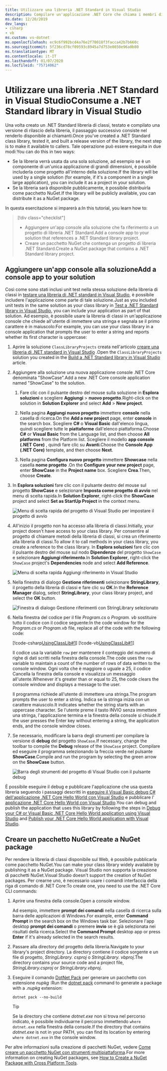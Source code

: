 ```yaml
---
title: Utilizzare una libreria .NET Standard in Visual Studio
description: Compilare un'applicazione .NET Core che chiama i membri di un'altra libreria di classi con Visual Studio 2019.
ms.date: 12/20/2019
dev_langs:
- csharp
- vb
ms.custom: vs-dotnet
ms.openlocfilehash: ec9c6f992bcd4a76e2f70018f3facca42b7b660c
ms.sourcegitcommit: 5f236cd78cf09593c8945a7d753e0850e96a0b80
ms.translationtype: MT
ms.contentlocale: it-IT
ms.lasthandoff: 01/07/2020
ms.locfileid: "75714062"
---
```

# <a name="consume-a-net-standard-library-in-visual-studio"></a><span data-ttu-id="8b738-103">Utilizzare una libreria .NET Standard in Visual Studio</span><span class="sxs-lookup"><span data-stu-id="8b738-103">Consume a .NET Standard library in Visual Studio</span></span>

<span data-ttu-id="8b738-104">Una volta creato un .NET Standard libreria di classi, testato e compilato una versione di rilascio della libreria, il passaggio successivo consiste nel renderlo disponibile ai chiamanti.</span><span class="sxs-lookup"><span data-stu-id="8b738-104">Once you've created a .NET Standard class library, tested it, and built a release version of the library, the next step is to make it available to callers.</span></span> <span data-ttu-id="8b738-105">Tale operazione può essere eseguita in due modi:</span><span class="sxs-lookup"><span data-stu-id="8b738-105">You can do this in two ways:</span></span>

- <span data-ttu-id="8b738-106">Se la libreria verrà usata da una sola soluzione, ad esempio se è un componente di un'unica applicazione di grandi dimensioni, è possibile includerla come progetto all'interno della soluzione.</span><span class="sxs-lookup"><span data-stu-id="8b738-106">If the library will be used by a single solution (for example, if it's a component in a single large application), you can include it as a project in your solution.</span></span>
- <span data-ttu-id="8b738-107">Se la libreria sarà disponibile pubblicamente, è possibile distribuirla come pacchetto NuGet.</span><span class="sxs-lookup"><span data-stu-id="8b738-107">If the library will be publicly available, you can distribute it as a NuGet package.</span></span>

<span data-ttu-id="8b738-108">In questa esercitazione si imparerà a:</span><span class="sxs-lookup"><span data-stu-id="8b738-108">In this tutorial, you learn how to:</span></span>
> [!div class="checklist"]
>
> - <span data-ttu-id="8b738-109">Aggiungere un'app console alla soluzione che fa riferimento a un progetto di libreria .NET Standard.</span><span class="sxs-lookup"><span data-stu-id="8b738-109">Add a console app to your solution that references a .NET Standard library project.</span></span>
> - <span data-ttu-id="8b738-110">Creare un pacchetto NuGet che contenga un progetto di libreria .NET Standard.</span><span class="sxs-lookup"><span data-stu-id="8b738-110">Create a NuGet package that contains a .NET Standard library project.</span></span>

## <a name="add-a-console-app-to-your-solution"></a><span data-ttu-id="8b738-111">Aggiungere un'app console alla soluzione</span><span class="sxs-lookup"><span data-stu-id="8b738-111">Add a console app to your solution</span></span>

<span data-ttu-id="8b738-112">Così come sono stati inclusi unit test nella stessa soluzione della libreria di classi in [testare una libreria di .NET standard in Visual Studio](testing-library-with-visual-studio.md), è possibile includere l'applicazione come parte di tale soluzione.</span><span class="sxs-lookup"><span data-stu-id="8b738-112">Just as you included unit tests in the same solution as your class library in [Test a .NET Standard library in Visual Studio](testing-library-with-visual-studio.md), you can include your application as part of that solution.</span></span> <span data-ttu-id="8b738-113">Ad esempio, è possibile usare la libreria di classi in un'applicazione console che chiede all'utente di immettere una stringa e segnala se il primo carattere è in maiuscolo:</span><span class="sxs-lookup"><span data-stu-id="8b738-113">For example, you can use your class library in a console application that prompts the user to enter a string and reports whether its first character is uppercase:</span></span>

1. <span data-ttu-id="8b738-114">Aprire la soluzione `ClassLibraryProjects` creata nell'articolo [creare una libreria di .NET standard in Visual Studio](library-with-visual-studio.md) .</span><span class="sxs-lookup"><span data-stu-id="8b738-114">Open the `ClassLibraryProjects` solution you created in the [Build a .NET Standard library in Visual Studio](library-with-visual-studio.md) article.</span></span>

1. <span data-ttu-id="8b738-115">Aggiungere alla soluzione una nuova applicazione console .NET Core denominata "ShowCase".</span><span class="sxs-lookup"><span data-stu-id="8b738-115">Add a new .NET Core console application named "ShowCase" to the solution.</span></span>

   1. <span data-ttu-id="8b738-116">Fare clic con il pulsante destro del mouse sulla soluzione in **Esplora soluzioni** e scegliere **Aggiungi** > **nuovo progetto**.</span><span class="sxs-lookup"><span data-stu-id="8b738-116">Right-click on the solution in **Solution Explorer** and select **Add** > **New project**.</span></span>

   1. <span data-ttu-id="8b738-117">Nella pagina **Aggiungi nuovo progetto** immettere **console** nella casella di ricerca.</span><span class="sxs-lookup"><span data-stu-id="8b738-117">On the **Add a new project** page, enter **console** in the search box.</span></span> <span data-ttu-id="8b738-118">Scegliere **C#** o **Visual Basic** dall'elenco lingua, quindi scegliere tutte le **piattaforme** dall'elenco piattaforma.</span><span class="sxs-lookup"><span data-stu-id="8b738-118">Choose **C#** or **Visual Basic** from the Language list, and then choose **All platforms** from the Platform list.</span></span> <span data-ttu-id="8b738-119">Scegliere il modello **app console (.NET Core)** , quindi fare clic su **Avanti**.</span><span class="sxs-lookup"><span data-stu-id="8b738-119">Choose the **Console App (.NET Core)** template, and then choose **Next**.</span></span>

   1. <span data-ttu-id="8b738-120">Nella pagina **Configura nuovo progetto** immettere **Showcase** nella casella **nome progetto** .</span><span class="sxs-lookup"><span data-stu-id="8b738-120">On the **Configure your new project** page, enter **ShowCase** in the **Project name** box.</span></span> <span data-ttu-id="8b738-121">Scegliere **Crea**.</span><span class="sxs-lookup"><span data-stu-id="8b738-121">Then, choose **Create**.</span></span>

1. <span data-ttu-id="8b738-122">In **Esplora soluzioni** fare clic con il pulsante destro del mouse sul progetto **ShowCase** e selezionare **Imposta come progetto di avvio** nel menu di scelta rapida.</span><span class="sxs-lookup"><span data-stu-id="8b738-122">In **Solution Explorer**, right-click the **ShowCase** project and select **Set as StartUp Project** in the context menu.</span></span>

   ![Menu di scelta rapida del progetto di Visual Studio per impostare il progetto di avvio](./media/consuming-library-with-visual-studio/set-startup-project-context-menu.png)

1. <span data-ttu-id="8b738-124">All'inizio il progetto non ha accesso alla libreria di classi.</span><span class="sxs-lookup"><span data-stu-id="8b738-124">Initially, your project doesn't have access to your class library.</span></span> <span data-ttu-id="8b738-125">Per consentire al progetto di chiamare metodi della libreria di classi, si crea un riferimento alla libreria di classi.</span><span class="sxs-lookup"><span data-stu-id="8b738-125">To allow it to call methods in your class library, you create a reference to the class library.</span></span> <span data-ttu-id="8b738-126">In **Esplora soluzioni** fare clic con il pulsante destro del mouse sul nodo **Dipendenze** del progetto `ShowCase` e selezionare **Aggiungi riferimento**.</span><span class="sxs-lookup"><span data-stu-id="8b738-126">In **Solution Explorer**, right-click the `ShowCase` project's **Dependencies** node and select **Add Reference**.</span></span>

   ![Menu di scelta rapida Aggiungi riferimento in Visual Studio](./media/consuming-library-with-visual-studio/add-reference-context-menu.png)

1. <span data-ttu-id="8b738-128">Nella finestra di dialogo **Gestione riferimenti** selezionare **StringLibrary**, il progetto della libreria di classi e fare clic su **OK**.</span><span class="sxs-lookup"><span data-stu-id="8b738-128">In the **Reference Manager** dialog, select **StringLibrary**, your class library project, and select the **OK** button.</span></span>

   ![Finestra di dialogo Gestione riferimenti con StringLibrary selezionato](./media/consuming-library-with-visual-studio/manage-project-references.png)

1. <span data-ttu-id="8b738-130">Nella finestra del codice per il file *Program.cs* o *Program. vb* sostituire tutto il codice con il codice seguente:</span><span class="sxs-lookup"><span data-stu-id="8b738-130">In the code window for the *Program.cs* or *Program.vb* file, replace all of the code with the following code:</span></span>

   [!code-csharp[UsingClassLib#1](~/samples/snippets/csharp/getting_started/with_visual_studio_2017/showcase.cs)]
   [!code-vb[UsingClassLib#1](~/samples/snippets/core/tutorials/vb-library-with-visual-studio/showcase.vb)]

   <span data-ttu-id="8b738-131">Il codice usa la variabile `row` per mantenere il conteggio del numero di righe di dati scritti nella finestra della console.</span><span class="sxs-lookup"><span data-stu-id="8b738-131">The code uses the `row` variable to maintain a count of the number of rows of data written to the console window.</span></span> <span data-ttu-id="8b738-132">Ogni volta che è maggiore o uguale a 25, il codice Cancella la finestra della console e visualizza un messaggio all'utente.</span><span class="sxs-lookup"><span data-stu-id="8b738-132">Whenever it's greater than or equal to 25, the code clears the console window and displays a message to the user.</span></span>

   <span data-ttu-id="8b738-133">Il programma richiede all'utente di immettere una stringa.</span><span class="sxs-lookup"><span data-stu-id="8b738-133">The program prompts the user to enter a string.</span></span> <span data-ttu-id="8b738-134">Indica se la stringa inizia con un carattere maiuscolo.</span><span class="sxs-lookup"><span data-stu-id="8b738-134">It indicates whether the string starts with an uppercase character.</span></span> <span data-ttu-id="8b738-135">Se l'utente preme il tasto INVIO senza immettere una stringa, l'applicazione termina e la finestra della console si chiude.</span><span class="sxs-lookup"><span data-stu-id="8b738-135">If the user presses the Enter key without entering a string, the application ends, and the console window closes.</span></span>

1. <span data-ttu-id="8b738-136">Se necessario, modificare la barra degli strumenti per compilare la versione di **debug** del progetto `ShowCase`.</span><span class="sxs-lookup"><span data-stu-id="8b738-136">If necessary, change the toolbar to compile the **Debug** release of the `ShowCase` project.</span></span> <span data-ttu-id="8b738-137">Compilare ed eseguire il programma selezionando la freccia verde nel pulsante **ShowCase**.</span><span class="sxs-lookup"><span data-stu-id="8b738-137">Compile and run the program by selecting the green arrow on the **ShowCase** button.</span></span>

   ![Barra degli strumenti del progetto di Visual Studio con il pulsante debug](./media/consuming-library-with-visual-studio/visual-studio-project-toolbar.png)

<span data-ttu-id="8b738-139">È possibile eseguire il debug e pubblicare l'applicazione che usa questa libreria seguendo i passaggi descritti in [eseguire il Visual Basic debug C# dell'applicazione .NET Core Hello World con Visual Studio](debugging-with-visual-studio.md) e pubblicare l' [applicazione .NET Core Hello World con Visual Studio](publishing-with-visual-studio.md).</span><span class="sxs-lookup"><span data-stu-id="8b738-139">You can debug and publish the application that uses this library by following the steps in [Debug your C# or Visual Basic .NET Core Hello World application using Visual Studio](debugging-with-visual-studio.md) and [Publish your .NET Core Hello World application with Visual Studio](publishing-with-visual-studio.md).</span></span>

## <a name="create-a-nuget-package"></a><span data-ttu-id="8b738-140">Creare un pacchetto NuGet</span><span class="sxs-lookup"><span data-stu-id="8b738-140">Create a NuGet package</span></span>

<span data-ttu-id="8b738-141">Per rendere la libreria di classi disponibile sul Web, è possibile pubblicarla come pacchetto NuGet.</span><span class="sxs-lookup"><span data-stu-id="8b738-141">You can make your class library widely available by publishing it as a NuGet package.</span></span> <span data-ttu-id="8b738-142">Visual Studio non supporta la creazione di pacchetti NuGet.</span><span class="sxs-lookup"><span data-stu-id="8b738-142">Visual Studio doesn't support the creation of NuGet packages.</span></span> <span data-ttu-id="8b738-143">Per crearne uno, è necessario usare i comandi interfaccia della riga di comando di .NET Core:</span><span class="sxs-lookup"><span data-stu-id="8b738-143">To create one, you need to use the .NET Core CLI commands:</span></span>

1. <span data-ttu-id="8b738-144">Aprire una finestra della console.</span><span class="sxs-lookup"><span data-stu-id="8b738-144">Open a console window.</span></span>

   <span data-ttu-id="8b738-145">Ad esempio, immettere **prompt dei comandi** nella casella di ricerca sulla barra delle applicazioni di Windows.</span><span class="sxs-lookup"><span data-stu-id="8b738-145">For example, enter **Command Prompt** in the search box on the Windows task bar.</span></span> <span data-ttu-id="8b738-146">Selezionare l'app desktop **prompt dei comandi** o premere **invio** se è già selezionata nei risultati della ricerca.</span><span class="sxs-lookup"><span data-stu-id="8b738-146">Select the **Command Prompt** desktop app or press **Enter** if it's already selected in the search results.</span></span>

1. <span data-ttu-id="8b738-147">Passare alla directory del progetto della libreria.</span><span class="sxs-lookup"><span data-stu-id="8b738-147">Navigate to your library's project directory.</span></span> <span data-ttu-id="8b738-148">La directory contiene il codice sorgente e un file di progetto, *StringLibrary. csproj* o *StringLibrary. vbproj*.</span><span class="sxs-lookup"><span data-stu-id="8b738-148">The directory contains your source code and a project file, *StringLibrary.csproj* or *StringLibrary.vbproj*.</span></span>

1. <span data-ttu-id="8b738-149">Eseguire il comando [DotNet Pack](../tools/dotnet-pack.md) per generare un pacchetto con estensione *nupkg* :</span><span class="sxs-lookup"><span data-stu-id="8b738-149">Run the [dotnet pack](../tools/dotnet-pack.md) command to generate a package with a *.nupkg* extension:</span></span>

   ```dotnetcli
   dotnet pack --no-build
   ```

   > [!TIP]
   > <span data-ttu-id="8b738-150">Se la directory che contiene *dotnet.exe* non si trova nel percorso indicato, è possibile individuarne il percorso immettendo `where dotnet.exe` nella finestra della console.</span><span class="sxs-lookup"><span data-stu-id="8b738-150">If the directory that contains *dotnet.exe* is not in your PATH, you can find its location by entering `where dotnet.exe` in the console window.</span></span>

<span data-ttu-id="8b738-151">Per altre informazioni sulla creazione di pacchetti NuGet, vedere [Come creare un pacchetto NuGet con strumenti multipiattaforma](../deploying/creating-nuget-packages.md).</span><span class="sxs-lookup"><span data-stu-id="8b738-151">For more information on creating NuGet packages, see [How to Create a NuGet Package with Cross Platform Tools](../deploying/creating-nuget-packages.md).</span></span>
